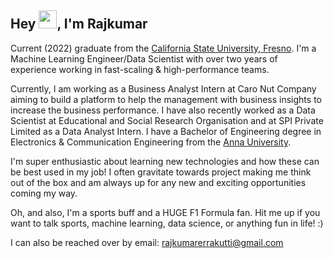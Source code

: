 ## Hey <img src="https://github.com/TheDudeThatCode/TheDudeThatCode/blob/master/Assets/Hi.gif" width="29">, I'm Rajkumar 
Current (2022) graduate from the [California State University, Fresno](https://www.fresnostate.edu/). I'm a Machine Learning Engineer/Data Scientist with over two years of experience working in fast-scaling & high-performance teams.

Currently, I am working as a Business Analyst Intern at Caro Nut Company aiming to build a platform to help the management with business insights to increase the business performance. I have also recently worked as a Data Scientist at Educational and Social Research Organisation and at SPI Private Limited as a Data Analyst Intern. I have a Bachelor of Engineering degree in Electronics & Communication Engineering from the [Anna University](https://www.annauniv.edu/nwsnew).

I'm super enthusiastic about learning new technologies and how these can be best used in my job! I often gravitate towards project making me think out of the box and am always up for any new and exciting opportunities coming my way.

Oh, and also, I'm a sports buff and a HUGE F1 Formula fan. Hit me up if you want to talk sports, machine learning, data science, or anything fun in life! :)

I can also be reached over by email: rajkumarerrakutti@gmail.com
